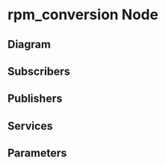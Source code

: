 # rpm_conversion Node

## Diagram
<!-- ![rpm_conversion Diagram](img/rpm_conversion.png) -->

## Subscribers

## Publishers

## Services

## Parameters